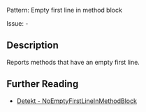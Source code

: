 Pattern: Empty first line in method block

Issue: -

## Description

Reports methods that have an empty first line.

## Further Reading

* [Detekt - NoEmptyFirstLineInMethodBlock](https://detekt.dev/docs/rules/formatting/#noemptyfirstlineinmethodblock)